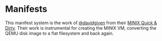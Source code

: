 # Manifests

This manifest system is the work of [@davidgiven](htttps://github.com/davidgiven) from their [MINIX Quick & Dirty](https://github.com/davidgiven/minix2). Their work is instrumental for creating the MINIX VM, converting the QEMU disk image to a flat filesystem and back again.